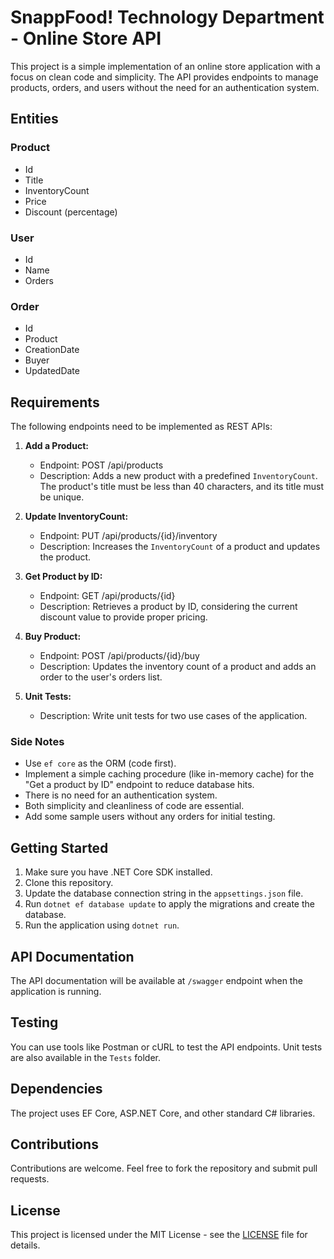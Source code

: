 # SnappFood! Technology Department - Online Store API

This project is a simple implementation of an online store application with a focus on clean code and simplicity. 
The API provides endpoints to manage products, orders, and users without the need for an authentication system.

## Entities

### Product
- Id
- Title
- InventoryCount
- Price
- Discount (percentage)

### User
- Id
- Name
- Orders

### Order
- Id
- Product
- CreationDate
- Buyer
- UpdatedDate

## Requirements

The following endpoints need to be implemented as REST APIs:

1. **Add a Product:**
   - Endpoint: POST /api/products
   - Description: Adds a new product with a predefined `InventoryCount`. The product's title must be less than 40 characters, and its title must be unique.

2. **Update InventoryCount:**
   - Endpoint: PUT /api/products/{id}/inventory
   - Description: Increases the `InventoryCount` of a product and updates the product.

3. **Get Product by ID:**
   - Endpoint: GET /api/products/{id}
   - Description: Retrieves a product by ID, considering the current discount value to provide proper pricing.

4. **Buy Product:**
   - Endpoint: POST /api/products/{id}/buy
   - Description: Updates the inventory count of a product and adds an order to the user's orders list.

5. **Unit Tests:**
   - Description: Write unit tests for two use cases of the application.

### Side Notes

- Use `ef core` as the ORM (code first).
- Implement a simple caching procedure (like in-memory cache) for the "Get a product by ID" endpoint to reduce database hits.
- There is no need for an authentication system.
- Both simplicity and cleanliness of code are essential.
- Add some sample users without any orders for initial testing.

## Getting Started

1. Make sure you have .NET Core SDK installed.
2. Clone this repository.
3. Update the database connection string in the `appsettings.json` file.
4. Run `dotnet ef database update` to apply the migrations and create the database.
5. Run the application using `dotnet run`.

## API Documentation

The API documentation will be available at `/swagger` endpoint when the application is running.

## Testing

You can use tools like Postman or cURL to test the API endpoints. Unit tests are also available in the `Tests` folder.

## Dependencies

The project uses EF Core, ASP.NET Core, and other standard C# libraries.

## Contributions

Contributions are welcome. Feel free to fork the repository and submit pull requests.

## License

This project is licensed under the MIT License - see the [LICENSE](LICENSE) file for details.